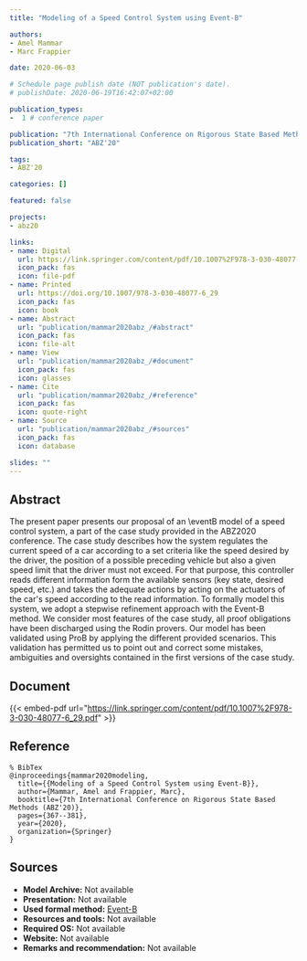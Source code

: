 ```yaml
---
title: "Modeling of a Speed Control System using Event-B"

authors:
- Amel Mammar
- Marc Frappier

date: 2020-06-03

# Schedule page publish date (NOT publication's date).
# publishDate: 2020-06-19T16:42:07+02:00

publication_types:
-  1 # conference paper

publication: "7th International Conference on Rigorous State Based Methods (ABZ'20)"
publication_short: "ABZ'20"

tags:
- ABZ'20

categories: []

featured: false

projects:
- abz20

links:
- name: Digital
  url: https://link.springer.com/content/pdf/10.1007%2F978-3-030-48077-6_29.pdf
  icon_pack: fas
  icon: file-pdf
- name: Printed
  url: https://doi.org/10.1007/978-3-030-48077-6_29
  icon_pack: fas
  icon: book
- name: Abstract
  url: "publication/mammar2020abz_/#abstract"
  icon_pack: fas
  icon: file-alt
- name: View
  url: "publication/mammar2020abz_/#document"
  icon_pack: fas
  icon: glasses
- name: Cite
  url: "publication/mammar2020abz_/#reference"
  icon_pack: fas
  icon: quote-right
- name: Source
  url: "publication/mammar2020abz_/#sources"
  icon_pack: fas
  icon: database

slides: ""
---
```


## Abstract

The present paper presents our proposal of an \eventB model of a speed control system, a part of the case study provided in the ABZ2020 conference. The case study describes how the system regulates the current speed of a car according to a set criteria like the speed desired by the driver, the position of a possible preceding vehicle but also a given speed limit that the driver must not exceed. For that purpose, this controller reads different information form the available sensors (key state, desired speed, etc.) and takes the adequate actions by acting on the actuators of the car's speed according to the read information. To formally model this system, we adopt a stepwise refinement approach with the Event-B method. We consider most features of the case study, all proof obligations have been discharged using the Rodin provers. Our model has been validated using ProB by applying the different provided scenarios. This validation has permitted us to point out and correct some mistakes, ambiguities and oversights contained in the first versions of the case study.

## Document

{{< embed-pdf url="https://link.springer.com/content/pdf/10.1007%2F978-3-030-48077-6_29.pdf" >}}

## Reference

~~~
% BibTex
@inproceedings{mammar2020modeling,
  title={{Modeling of a Speed Control System using Event-B}},
  author={Mammar, Amel and Frappier, Marc},
  booktitle={7th International Conference on Rigorous State Based Methods (ABZ'20)},
  pages={367--381},
  year={2020},
  organization={Springer}
}
~~~

## Sources

- **Model Archive:**
  Not available
- **Presentation:**
  Not available
- **Used formal method:**
  [Event-B](/method/event-b)
- **Resources and tools:**
  Not available
- **Required OS:**
  Not available
- **Website:**
  Not available
- **Remarks and recommendation:**
  Not available
